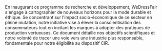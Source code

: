 En inaugurant ce programme de recherche et développement, WeDressFair s'engage à cartographier de nouveaux horizons pour la mode durable et éthique. Se concentrant sur l'impact socio-économique de ce secteur en pleine mutation, notre initiative vise à élever la conscientisation des consommateurs tout en incitant les marques à adopter des pratiques de production vertueuses. Ce document détaille nos objectifs scientifiques et notre volonté de tracer une voie vers une industrie plus responsable, fondamentale pour notre éligibilité au dispositif CIR.